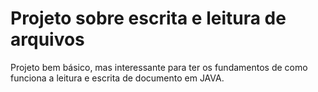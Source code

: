# Projeto sobre escrita e leitura de arquivos

Projeto bem básico, mas interessante para ter os fundamentos de como funciona a leitura e escrita de documento em JAVA.
